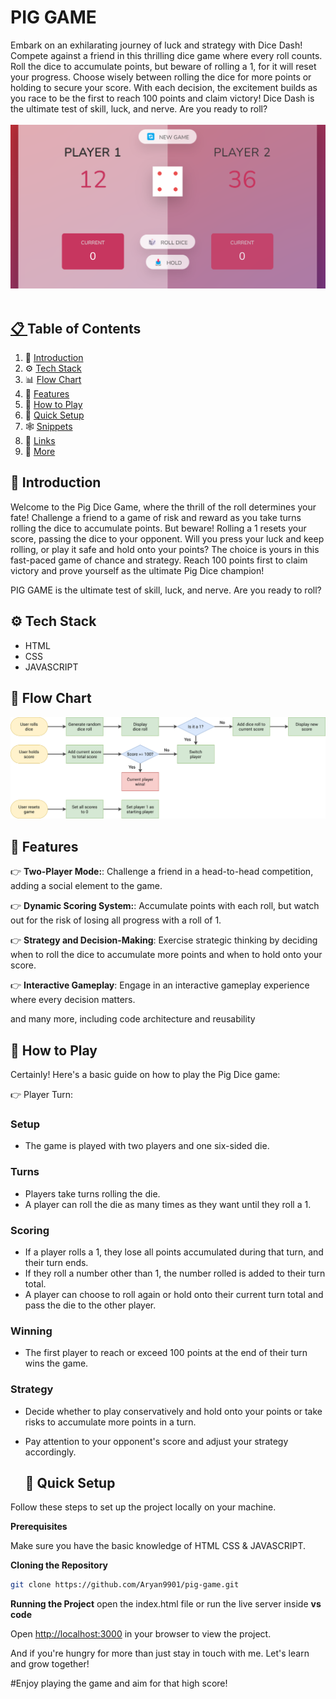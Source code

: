 <div align="center">
     <h1 align="left">PIG GAME</h1>

   <div align="left">
       Embark on an exhilarating journey of luck and strategy with Dice Dash! Compete against a friend in this thrilling dice game 
       where every roll counts. Roll the dice to accumulate points, but beware of rolling a 1, for it will reset your progress. Choose 
       wisely between rolling the dice for more points or holding to secure your score. With each decision, the excitement builds as 
       you race to be the first to reach 100 points and claim victory! Dice Dash is the ultimate test of skill, luck, and nerve. Are 
       you ready to roll?
    </div>
    <br />
    <a href="https://aryan9901.github.io/pig-game/" target="_blank">
      <img src="https://github.com/Aryan9901/pig-game/blob/main/pighome.png"center">
  <br />
  <br />
</div>

## 📋 <a name="table">Table of Contents</a>

1. 🤖 [Introduction](#introduction)
2. ⚙️ [Tech Stack](#tech-stack)
3. 📊 [Flow Chart](#flow-chart)
4. 🔋 [Features](#features)
5. 🤸 [How to Play](#howtoplay)
6. 🤸 [Quick Setup](#quick-setup)
7. 🕸️ [Snippets](#snippets)
8. 🔗 [Links](#links)
9. 🚀 [More](#more)

## <a name="introduction">🤖 Introduction</a>

Welcome to the Pig Dice Game, where the thrill of the roll determines your fate! Challenge a friend to a game of risk and reward as you take turns rolling the dice to accumulate points. But beware! Rolling a 1 resets your score, passing the dice to your opponent. Will you press your luck and keep rolling, or play it safe and hold onto your points? The choice is yours in this fast-paced game of chance and strategy. Reach 100 points first to claim victory and prove yourself as the ultimate Pig Dice champion!

PIG GAME is the ultimate test of skill, luck, and nerve. Are you ready to roll?

## <a name="tech-stack">⚙️ Tech Stack</a>

- HTML
- CSS
- JAVASCRIPT

## <a name="flow-chart">🔋 Flow Chart</a>

![Flow Chart](https://github.com/Aryan9901/pig-game/blob/main/pig-game-flowchart.png)

## <a name="features">🔋 Features</a>

👉 **Two-Player Mode:**: Challenge a friend in a head-to-head competition, adding a social element to the game.

👉 **Dynamic Scoring System:**:  Accumulate points with each roll, but watch out for the risk of losing all progress with a roll of 1.

👉 **Strategy and Decision-Making**:  Exercise strategic thinking by deciding when to roll the dice to accumulate more points and when to hold onto your score.

👉 **Interactive Gameplay**: Engage in an interactive gameplay experience where every decision matters.

and many more, including code architecture and reusability 

## <a name="howtoplay">🤸 How to Play</a>

Certainly! Here's a basic guide on how to play the Pig Dice game:

👉 Player Turn: 
### Setup
- The game is played with two players and one six-sided die.

### Turns
- Players take turns rolling the die.
- A player can roll the die as many times as they want until they roll a 1.

### Scoring
- If a player rolls a 1, they lose all points accumulated during that turn, and their turn ends.
- If they roll a number other than 1, the number rolled is added to their turn total.
- A player can choose to roll again or hold onto their current turn total and pass the die to the other player.

### Winning
- The first player to reach or exceed 100 points at the end of their turn wins the game.

### Strategy
- Decide whether to play conservatively and hold onto your points or take risks to accumulate more points in a turn.
- Pay attention to your opponent's score and adjust your strategy accordingly.

  ## <a name="quick-setup">🤸 Quick Setup</a>

Follow these steps to set up the project locally on your machine.

**Prerequisites**

Make sure you have the basic knowledge of HTML CSS & JAVASCRIPT.

**Cloning the Repository**

```bash
git clone https://github.com/Aryan9901/pig-game.git
```

**Running the Project**
open the index.html file or run the live server inside **vs code**

Open [http://localhost:3000](http://localhost:3000) in your browser to view the project.

And if you're hungry for more than just stay in touch with me. Let's learn and grow together!

#Enjoy playing the game and aim for that high score!
